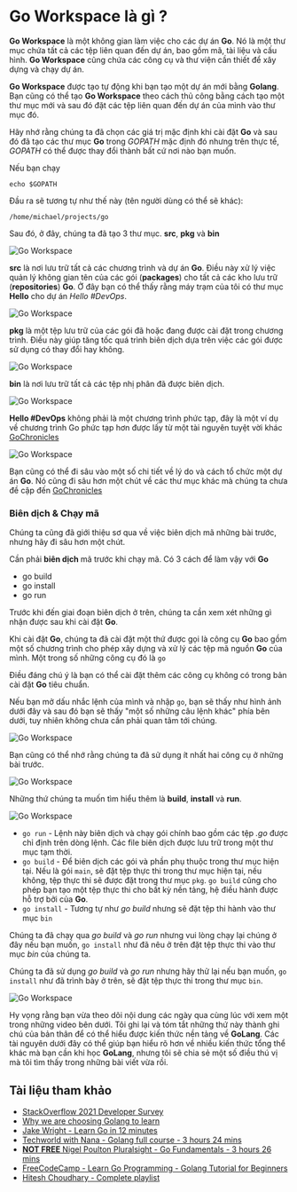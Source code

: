 # Go Workspace là gì ?

**Go Workspace** là một không gian làm việc cho các dự án **Go**. Nó là một thư mục chứa tất cả các tệp liên quan đến dự án, bao gồm mã, tài liệu và cấu hình. **Go Workspace** cũng chứa các công cụ và thư viện cần thiết để xây dựng và chạy dự án.

**Go Workspace** được tạo tự động khi bạn tạo một dự án mới bằng **Golang**. Bạn cũng có thể tạo **Go Workspace** theo cách thủ công bằng cách tạo một thư mục mới và sau đó đặt các tệp liên quan đến dự án của mình vào thư mục đó.

Hãy nhớ rằng chúng ta đã chọn các giá trị mặc định khi cài đặt **Go** và sau đó đã tạo các thư mục **Go** trong *GOPATH* mặc định đó nhưng trên thực tế, *GOPATH* có thể được thay đổi thành bất cứ nơi nào bạn muốn.

Nếu bạn chạy

```
echo $GOPATH
```

Đầu ra sẽ tương tự như thế này (tên người dùng có thể sẽ khác):

```
/home/michael/projects/go
```
Sau đó, ở đây, chúng ta đã tạo 3 thư mục.  **src**, **pkg** và **bin**

![Go Workspace](/Image/Go-Workspace01.png)

**src** là nơi lưu trữ tất cả các chương trình và dự án **Go**. Điều này xử lý việc quản lý không gian tên của các gói (**packages**) cho tất cả các kho lưu trữ (**repositories**) **Go**. Ở đây bạn có thể thấy rằng máy trạm của tôi có thư mục **Hello** cho dự án *Hello #DevOps*.

![Go Workspace](/Image/Go-Workspace02.png)

**pkg** là một tệp lưu trữ của các gói đã hoặc đang được cài đặt trong chương trình. Điều này giúp tăng tốc quá trình biên dịch dựa trên việc các gói được sử dụng có thay đổi hay không.

![Go Workspace](/Image/Go-Workspace03.png)

**bin** là nơi lưu trữ tất cả các tệp nhị phân đã được biên dịch.

![Go Workspace](/Image/Go-Workspace04.png)

**Hello #DevOps** không phải là một chương trình phức tạp, đây là một ví dụ về chương trình Go phức tạp hơn được lấy từ một tài nguyên tuyệt vời khác [GoChronicles](https://gochronicles.com/)

![Go Workspace](/Image/Go-Workspace05.png)

Bạn cũng có thể đi sâu vào một số chi tiết về lý do và cách tổ chức một dự án **Go**. Nó cũng đi sâu hơn một chút về các thư mục khác mà chúng ta chưa đề cập đến [GoChronicles](https://gochronicles.com/project-structure/)

### Biên dịch & Chạy mã

Chúng ta cũng đã giới thiệu sơ qua về việc biên dịch mã những bài trước, nhưng hãy đi sâu hơn một chút.

Cần phải **biên dịch** mã trước khi chạy mã. Có 3 cách để làm vậy với **Go**

- go build
- go install
- go run

Trước khi đến giai đoạn biên dịch ở trên, chúng ta cần xem xét những gì nhận được sau khi cài đặt **Go**.

Khi cài đặt **Go**, chúng ta đã cài đặt một thứ được gọi là công cụ **Go** bao gồm một số chương trình cho phép xây dựng và xử lý các tệp mã nguồn **Go** của mình. Một trong số những công cụ đó là `go`

Điều đáng chú ý là bạn có thể cài đặt thêm các công cụ không có trong bản cài đặt **Go** tiêu chuẩn.

Nếu bạn mở dấu nhắc lệnh của mình và nhập `go`, bạn sẽ thấy như hình ảnh dưới đây và sau đó bạn sẽ thấy "một số những câu lệnh khác" phía bên dưới, tuy nhiên không chưa cần phải quan tâm tới chúng.

![Go Workspace](/Image/Go-Workspace06.png)

Bạn cũng có thể nhớ rằng chúng ta đã sử dụng ít nhất hai công cụ ở những bài trước.

![Go Workspace](/Image/Go-Workspace07.png)

Những thứ chúng ta muốn tìm hiểu thêm là **build**, **install** và **run**.

![Go Workspace](/Image/Go-Workspace08.png)

- `go run` - Lệnh này biên dịch và chạy gói chính bao gồm các tệp *.go* được chỉ định trên dòng lệnh. Các file biên dịch được lưu trữ trong một thư mục tạm thời.
- `go build` - Để biên dịch các gói và phần phụ thuộc trong thư mục hiện tại. Nếu là gói `main`, sẽ đặt tệp thực thi trong thư mục hiện tại, nếu không, tệp thực thi sẽ được đặt trong thư mục `pkg`. `go build` cũng cho phép bạn tạo một tệp thực thi cho bất kỳ nền tảng, hệ điều hành được hỗ trợ bởi của **Go**.
- `go install` - Tương tự như *go build* nhưng sẽ đặt tệp thi hành vào thư mục `bin`

Chúng ta đã chạy qua *go build* và *go run* nhưng vui lòng chạy lại chúng ở đây nếu bạn muốn, `go install` như đã nêu ở trên đặt tệp thực thi vào thư mục *bin* của chúng ta.

Chúng ta đã sử dụng *go build* và *go run* nhưng hãy thử lại nếu bạn muốn, `go install` như đã trình bày ở trên, sẽ đặt tệp thực thi trong thư mục `bin`.

![Go Workspace](/Image/Go-Workspace09.png)

Hy vọng rằng bạn vừa theo dõi nội dung các ngày qua cùng lúc với xem một trong những video bên dưới. Tôi ghi lại và tóm tắt những thứ này thành ghi chú của bản thân để có thể hiểu được kiến ​​thức nền tảng về **GoLang**. Các tài nguyên dưới đây có thể giúp bạn hiểu rõ hơn về nhiều kiến thức tổng thể khác mà bạn cần khi học **GoLang**, nhưng tôi sẽ chia sẻ một số điều thú vị mà tôi tìm thấy trong những bài viết vừa rồi.

## Tài liệu tham khảo

- [StackOverflow 2021 Developer Survey](https://insights.stackoverflow.com/survey/2021)
- [Why we are choosing Golang to learn](https://www.youtube.com/watch?v=7pLqIIAqZD4&t=9s)
- [Jake Wright - Learn Go in 12 minutes](https://www.youtube.com/watch?v=C8LgvuEBraI&t=312s)
- [Techworld with Nana - Golang full course - 3 hours 24 mins](https://www.youtube.com/watch?v=yyUHQIec83I)
- [**NOT FREE** Nigel Poulton Pluralsight - Go Fundamentals - 3 hours 26 mins](https://www.pluralsight.com/courses/go-fundamentals)
- [FreeCodeCamp - Learn Go Programming - Golang Tutorial for Beginners](https://www.youtube.com/watch?v=YS4e4q9oBaU&t=1025s)
- [Hitesh Choudhary - Complete playlist](https://www.youtube.com/playlist?list=PLRAV69dS1uWSR89FRQGZ6q9BR2b44Tr9N)
